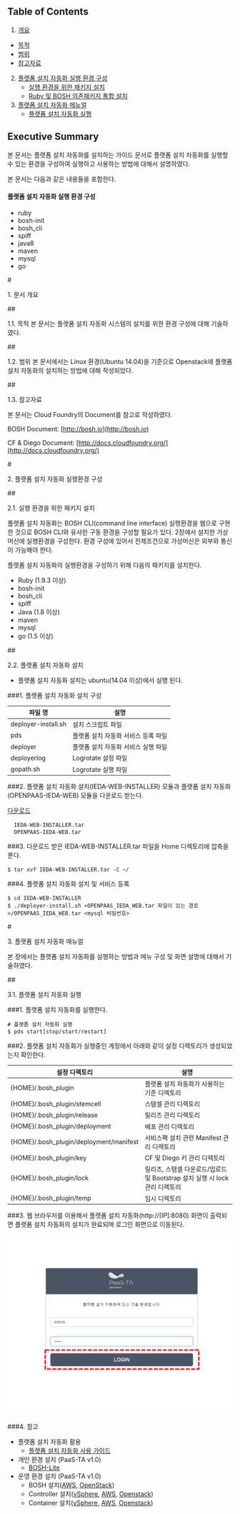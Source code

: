 ## Table of Contents

1. [개요](#1)
  * [목적](#2)
  * [범위](#3)
  * [참고자료](#4)
2. [플랫폼 설치 자동화 실행 환경 구성](#5)
	* [실행 환경을 위한 패키지 설치](#6)
	* [Ruby 및 BOSH 의존패키지 통합 설치](#7)
3. [플랫폼 설치 자동화 메뉴얼](#8)
	* [플랫폼 설치 자동화 실행](#9)


## Executive Summary

본 문서는 플랫폼 설치 자동화를 설치하는 가이드 문서로 플랫폼 설치 자동화를 실행할 수 있는 환경을 구성하여 실행하고 사용하는 방법에 대해서 설명하였다.

본 문서는 다음과 같은 내용들을 포함한다.

#### 플랫폼 설치 자동화 실행 환경 구성
-	ruby
-	bosh-init
-	bosh_cli
-	spiff
-	java8
-	maven
-	mysql
-	go


#<div id='1'/>1.  문서 개요 

##<div id='2'/>1.1.  목적
본 문서는 플랫폼 설치 자동화 시스템의 설치를 위한 환경 구성에 대해
기술하였다.

##<div id='3'/>1.2.  범위
본 문서에서는 Linux 환경(Ubuntu 14.04)을 기준으로 Openstack에 플랫폼
설치 자동화의 설치하는 방법에 대해 작성되었다.

##<div id='4'/>1.3.  참고자료

본 문서는 Cloud Foundry의 Document를 참고로 작성하였다.

BOSH Document: [http://bosh.io](http://bosh.io)

CF & Diego Document:
[http://docs.cloudfoundry.org/](http://docs.cloudfoundry.org/)


#<div id='5'/>2.  플랫폼 설치 자동화 실행환경 구성

##<div id='6'/>2.1. 실행 환경을 위한 패키지 설치

플랫폼 설치 자동화는 BOSH CLI(command line interface) 실행환경을 웹으로
구현한 것으로 BOSH CLI와 유사한 구동 환경을 구성할 필요가 있다. 2장에서
설치한 가상머신에 실행환경을 구성한다. 환경 구성에 있어서 전제조건으로
가상머신은 외부와 통신이 가능해야 한다.

플랫폼 설치 자동화의 실행환경을 구성하기 위해 다음의 패키지를 설치한다.

-	Ruby (1.9.3 이상)
-	bosh-init
-	bosh_cli
-	spiff
-	Java (1.8 이상)
-	maven
-	mysql
-	go (1.5 이상)

##<div id='7'/>2.2.  플랫폼 설치 자동화 설치

-   플랫폼 설치 자동화 설치는 ubuntu(14.04 이상)에서 실행 된다.

###1.  플랫폼 설치 자동화 설치 구성

| 파일 명  |설명|
|---------|---|
| deployer-install.sh        |설치 스크립트 파일   |
| pds        |플랫폼 설치 자동화 서비스 등록 파일   |
| deployer        |플랫폼 설치 자동화 서비스 실행 파일   | 
| deployerlog        |Logrotate 설정 파일   | 
| gopath.sh        |Logrotate 실행 파일   |


###2.  플랫폼 설치 자동화 설치(IEDA-WEB-INSTALLER) 모듈과 플랫폼 설치 자동화(OPENPAAS-IEDA-WEB) 모듈을 다운로드 받는다.

[다운로드](http://extdisk.hancom.com:8080/share.cgi?ssid=0zhZ14v#0zhZ14v)

	  IEDA-WEB-INSTALLER.tar
	  OPENPAAS-IEDA-WEB.tar


###3.  다운로드 받은 IEDA-WEB-INSTALLER.tar 파일을 Home 디렉토리에 압축을 푼다.

  	$ tar xvf IEDA-WEB-INSTALLER.tar -C ~/


###4.  플랫폼 설치 자동화 설치 및 서비스 등록

	$ cd IEDA-WEB-INSTALLER
	$ ./deployer-install.sh <OPENPAAS_IEDA_WEB.tar 파일이 있는 경로>/OPENPAAS_IEDA_WEB.tar <mysql 비밀번호>



#<div id='8'/>3.  플랫폼 설치 자동화 매뉴얼

본 장에서는 플랫폼 설치 자동화를 실행하는 방법과 메뉴 구성 및 화면
설명에 대해서 기술하였다.

##<div id='9'/>3.1.  플랫폼 설치 자동화 실행

###1.  플랫폼 설치 자동화를 실행한다.

	# 플랫폼 설치 자동화 실행
	$ pds start[stop/start/restart]


###2.  플랫폼 설치 자동화가 실행중인 계정에서 아래와 같이 설정 디렉토리가 생성되었는지 확인한다.

| 설정 디렉토리  |설명|
|---------|---|
|  {HOME}/.bosh_plugin       | 플랫폼 설치 자동화가 사용하는 기준 디렉토리  |
|  {HOME}/.bosh_plugin/stemcell       |스템셀 관리 디렉토리   |
|  {HOME}/.bosh_plugin/release       | 릴리즈 관리 디렉토리  |
|  {HOME}/.bosh_plugin/deployment       | 배포 관리 디렉토리  | 
|  {HOME}/.bosh_plugin/deployment/manifest       |서비스팩 설치 관련 Manifest 관리 디렉토리   | 
|  {HOME}/.bosh_plugin/key       |CF 및 Diego 키 관리 디렉토리   |
|  {HOME}/.bosh_plugin/lock       |릴리즈, 스템셀 다운로드/업로드 및 Bootstrap 설치 실행 시 lock 관리 디렉토리    |  
|   {HOME}/.bosh_plugin/temp      | 임시 디렉토리  |

###3.  웹 브라우저를 이용해서 플랫폼 설치 자동화(http://[IP]:8080) 화면이 출력되면 플랫폼 설치 자동화의 설치가 완료되며 로그인 화면으로 이동된다.

![PaaSTa_Platform_Image00]

[PaaSTa_Platform_Image00]:images/PaaSTa_Platform/login.png

###4. 참고

- 플랫폼 설치 자동화 활용
  - [플랫폼 설치 자동화 사용 가이드](../..//Use-Guide/PaaS-TA_플랫폼_설치_자동화_사용_가이드.md)
- 개인 환경 설치 (PaaS-TA v1.0)
  - [BOSH-Lite](../../../Documents-PaaSTA-1.0/blob/master/Install-Guide/BOSH%20Lite/OpenPaaS_PaaSTA_BOSH_Lite_install_guide.md)
- 운영 환경 설치 (PaaS-TA v1.0)
  - BOSH 설치([AWS](../../../Documents-PaaSTA-1.0/blob/master/Install-Guide/BOSH/OpenPaaS_PaaSTA_BOSH_AWS_install_guide.md), [OpenStack](../../../Documents-PaaSTA-1.0/blob/master/Install-Guide/BOSH/OpenPaaS_PaaSTA_BOSH_Openstack_install_guide.md))
  - Controller 설치([vSphere](../../../Documents-PaaSTA-1.0/blob/master/Install-Guide/Controller/Controller_vSphere_install_guide.md),
[AWS](../../../Documents-PaaSTA-1.0/blob/master/Install-Guide/Controller/Controller_AWS_install_guide.md), [Openstack](../../../Documents-PaaSTA-1.0/blob/master/Install-Guide/Controller/Controller_Openstack_install_guide.md))
  - Container 설치([vSphere](../../../Documents-PaaSTA-1.0/blob/master/Install-Guide/Container/Container_vSphere_install_guide.md),
[AWS](../../../Documents-PaaSTA-1.0/blob/master/Install-Guide/Container/Container_AWS_install_guide.md),
[Openstack](../../../Documents-PaaSTA-1.0/blob/master/Install-Guide/Container/Container_Openstack_install_guide.md))
